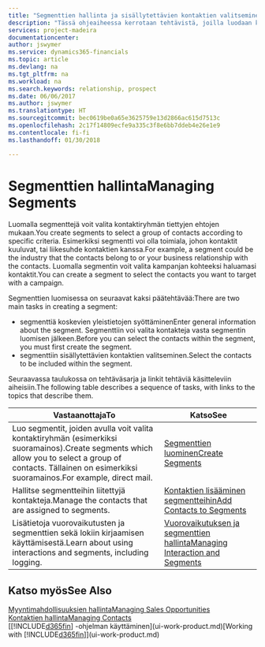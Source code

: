 ```yaml
---
title: "Segmenttien hallinta ja sisällytettävien kontaktien valitseminen| Microsoft Docs"
description: "Tässä ohjeaiheessa kerrotaan tehtävistä, joilla luodaan kontaktiryhmät tiettyjen ehtojen mukaan valitseva segmentti. Kyse voi olla esimerkiksi tietyn kohdetoimialan kontaktit."
services: project-madeira
documentationcenter: 
author: jswymer
ms.service: dynamics365-financials
ms.topic: article
ms.devlang: na
ms.tgt_pltfrm: na
ms.workload: na
ms.search.keywords: relationship, prospect
ms.date: 06/06/2017
ms.author: jswymer
ms.translationtype: HT
ms.sourcegitcommit: bec0619be0a65e3625759e13d2866ac615d7513c
ms.openlocfilehash: 2c17f14809ecfe9a335c3f8e6bb7ddeb4e26e1e9
ms.contentlocale: fi-fi
ms.lasthandoff: 01/30/2018

---
```

# <a name="managing-segments"></a><span data-ttu-id="c4b46-103">Segmenttien hallinta</span><span class="sxs-lookup"><span data-stu-id="c4b46-103">Managing Segments</span></span>
<span data-ttu-id="c4b46-104">Luomalla segmenttejä voit valita kontaktiryhmän tiettyjen ehtojen mukaan.</span><span class="sxs-lookup"><span data-stu-id="c4b46-104">You create segments to select a group of contacts according to specific criteria.</span></span> <span data-ttu-id="c4b46-105">Esimerkiksi segmentti voi olla toimiala, johon kontaktit kuuluvat, tai liikesuhde kontaktien kanssa.</span><span class="sxs-lookup"><span data-stu-id="c4b46-105">For example, a segment could be the industry that the contacts belong to or your business relationship with the contacts.</span></span> <span data-ttu-id="c4b46-106">Luomalla segmentin voit valita kampanjan kohteeksi haluamasi kontaktit.</span><span class="sxs-lookup"><span data-stu-id="c4b46-106">You can create a segment to select the contacts you want to target with a campaign.</span></span>

<span data-ttu-id="c4b46-107">Segmenttien luomisessa on seuraavat kaksi päätehtävää:</span><span class="sxs-lookup"><span data-stu-id="c4b46-107">There are two main tasks in creating a segment:</span></span>

* <span data-ttu-id="c4b46-108">segmenttiä koskevien yleistietojen syöttäminen</span><span class="sxs-lookup"><span data-stu-id="c4b46-108">Enter general information about the segment.</span></span> <span data-ttu-id="c4b46-109">Segmenttiin voi valita kontakteja vasta segmentin luomisen jälkeen.</span><span class="sxs-lookup"><span data-stu-id="c4b46-109">Before you can select the contacts within the segment, you must first create the segment.</span></span>
* <span data-ttu-id="c4b46-110">segmenttiin sisällytettävien kontaktien valitseminen.</span><span class="sxs-lookup"><span data-stu-id="c4b46-110">Select the contacts to be included within the segment.</span></span>

<span data-ttu-id="c4b46-111">Seuraavassa taulukossa on tehtäväsarja ja linkit tehtäviä käsitteleviin aiheisiin.</span><span class="sxs-lookup"><span data-stu-id="c4b46-111">The following table describes a sequence of tasks, with links to the topics that describe them.</span></span> 

| <span data-ttu-id="c4b46-112">Vastaanottaja</span><span class="sxs-lookup"><span data-stu-id="c4b46-112">To</span></span> | <span data-ttu-id="c4b46-113">Katso</span><span class="sxs-lookup"><span data-stu-id="c4b46-113">See</span></span> |
| --- | --- |
| <span data-ttu-id="c4b46-114">Luo segmentit, joiden avulla voit valita kontaktiryhmän (esimerkiksi suoramainos).</span><span class="sxs-lookup"><span data-stu-id="c4b46-114">Create segments which allow you to select a group of contacts.</span></span> <span data-ttu-id="c4b46-115">Tällainen on esimerkiksi suoramainos.</span><span class="sxs-lookup"><span data-stu-id="c4b46-115">For example, direct mail.</span></span> |[<span data-ttu-id="c4b46-116">Segmenttien luominen</span><span class="sxs-lookup"><span data-stu-id="c4b46-116">Create Segments</span></span>](marketing-how-create-segment.md) |
| <span data-ttu-id="c4b46-117">Hallitse segmentteihin liitettyjä kontakteja.</span><span class="sxs-lookup"><span data-stu-id="c4b46-117">Manage the contacts that are assigned to segments.</span></span> |[<span data-ttu-id="c4b46-118">Kontaktien lisääminen segmentteihin</span><span class="sxs-lookup"><span data-stu-id="c4b46-118">Add Contacts to Segments</span></span>](marketing-add-contact-segment.md) |
| <span data-ttu-id="c4b46-119">Lisätietoja vuorovaikutusten ja segmenttien sekä lokiin kirjaamisen käyttämisestä.</span><span class="sxs-lookup"><span data-stu-id="c4b46-119">Learn about using interactions and segments, including logging.</span></span> |[<span data-ttu-id="c4b46-120">Vuorovaikutuksen ja segmenttien hallinta</span><span class="sxs-lookup"><span data-stu-id="c4b46-120">Managing Interaction and Segments</span></span>](marketing-interaction-segments.md) |

## <a name="see-also"></a><span data-ttu-id="c4b46-121">Katso myös</span><span class="sxs-lookup"><span data-stu-id="c4b46-121">See Also</span></span>
[<span data-ttu-id="c4b46-122">Myyntimahdollisuuksien hallinta</span><span class="sxs-lookup"><span data-stu-id="c4b46-122">Managing Sales Opportunities</span></span>](marketing-manage-sales-opportunities.md)  
[<span data-ttu-id="c4b46-123">Kontaktien hallinta</span><span class="sxs-lookup"><span data-stu-id="c4b46-123">Managing Contacts</span></span>](marketing-contacts.md)  
<span data-ttu-id="c4b46-124">[[!INCLUDE[d365fin](includes/d365fin_md.md)] -ohjelman käyttäminen](ui-work-product.md)</span><span class="sxs-lookup"><span data-stu-id="c4b46-124">[Working with [!INCLUDE[d365fin](includes/d365fin_md.md)]](ui-work-product.md)</span></span>

